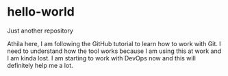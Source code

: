 # hello-world
Just another repository

Athila here, I am following the GitHub tutorial to learn how to work with Git.
I need to understand how the tool works because I am using this at work and I am kinda lost.
I am starting to work with DevOps now and this will definitely help me a lot.
